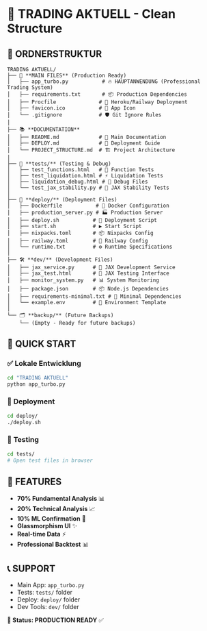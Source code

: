 # 🚀 TRADING AKTUELL - Clean Structure

## 📁 **ORDNERSTRUKTUR**

```
TRADING AKTUELL/
├── 🎯 **MAIN FILES** (Production Ready)
│   ├── app_turbo.py           # 🔥 HAUPTANWENDUNG (Professional Trading System)
│   ├── requirements.txt       # 📦 Production Dependencies
│   ├── Procfile              # 🚀 Heroku/Railway Deployment
│   ├── favicon.ico           # 🌟 App Icon
│   └── .gitignore            # 🛡️ Git Ignore Rules
│
├── 📚 **DOCUMENTATION**
│   ├── README.md             # 📖 Main Documentation
│   ├── DEPLOY.md             # 🚀 Deployment Guide
│   └── PROJECT_STRUCTURE.md  # 🏗️ Project Architecture
│
├── 🧪 **tests/** (Testing & Debug)
│   ├── test_functions.html   # 🔬 Function Tests
│   ├── test_liquidation.html # ⚡ Liquidation Tests
│   ├── liquidation_debug.html # 🐛 Debug Files
│   └── test_jax_stability.py # 🤖 JAX Stability Tests
│
├── 🚀 **deploy/** (Deployment Files)
│   ├── Dockerfile           # 🐳 Docker Configuration
│   ├── production_server.py # 🏭 Production Server
│   ├── deploy.sh           # 📜 Deployment Script
│   ├── start.sh            # ▶️ Start Script
│   ├── nixpacks.toml       # 📦 Nixpacks Config
│   ├── railway.toml        # 🚄 Railway Config
│   └── runtime.txt         # ⚙️ Runtime Specifications
│
├── 🛠️ **dev/** (Development Files)
│   ├── jax_service.py      # 🤖 JAX Development Service
│   ├── jax_test.html       # 🧪 JAX Testing Interface
│   ├── monitor_system.py   # 📊 System Monitoring
│   ├── package.json        # 📦 Node.js Dependencies
│   ├── requirements-minimal.txt # 🎯 Minimal Dependencies
│   └── example.env         # 🔧 Environment Template
│
└── 🗂️ **backup/** (Future Backups)
    └── (Empty - Ready for future backups)
```

## 🎯 **QUICK START**

### ✅ **Lokale Entwicklung**
```bash
cd "TRADING AKTUELL"
python app_turbo.py
```

### 🚀 **Deployment**
```bash
cd deploy/
./deploy.sh
```

### 🧪 **Testing**
```bash
cd tests/
# Open test files in browser
```

## 🎨 **FEATURES**

- **70% Fundamental Analysis** 📊
- **20% Technical Analysis** 📈  
- **10% ML Confirmation** 🤖
- **Glassmorphism UI** ✨
- **Real-time Data** ⚡
- **Professional Backtest** 📊

## 📞 **SUPPORT**

- Main App: `app_turbo.py`
- Tests: `tests/` folder
- Deploy: `deploy/` folder
- Dev Tools: `dev/` folder

**🚀 Status: PRODUCTION READY** ✅
